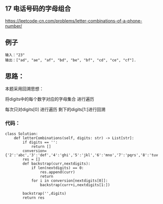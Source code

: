 ##  17  电话号码的字母组合

https://leetcode-cn.com/problems/letter-combinations-of-a-phone-number/


## 例子
```
输入："23"
输出：["ad", "ae", "af", "bd", "be", "bf", "cd", "ce", "cf"].
```

## 思路：

本题采用回溯思想：

将digits中的每个数字对应的字母集合 进行遍历 

每次只对digits[0] 进行遍历  剩下的digits[1:]进行回溯
 
 
### 代码：

```
class Solution:
    def letterCombinations(self, digits: str) -> List[str]:
        if digits == '':
            return []
        conversion={'2':'abc','3':'def','4':'ghi','5':'jkl','6':'mno','7':'pqrs','8':'tuv','9':'wxyz'}
        res = []
        def backstrap(curr,nextdigits):
            if len(nextdigits) == 0:
                res.append(curr)
                return 
            for i in conversion[nextdigits[0]]:
                backstrap(curr+i,nextdigits[1:])
        
        backstrap('',digits)
        return res


```
 